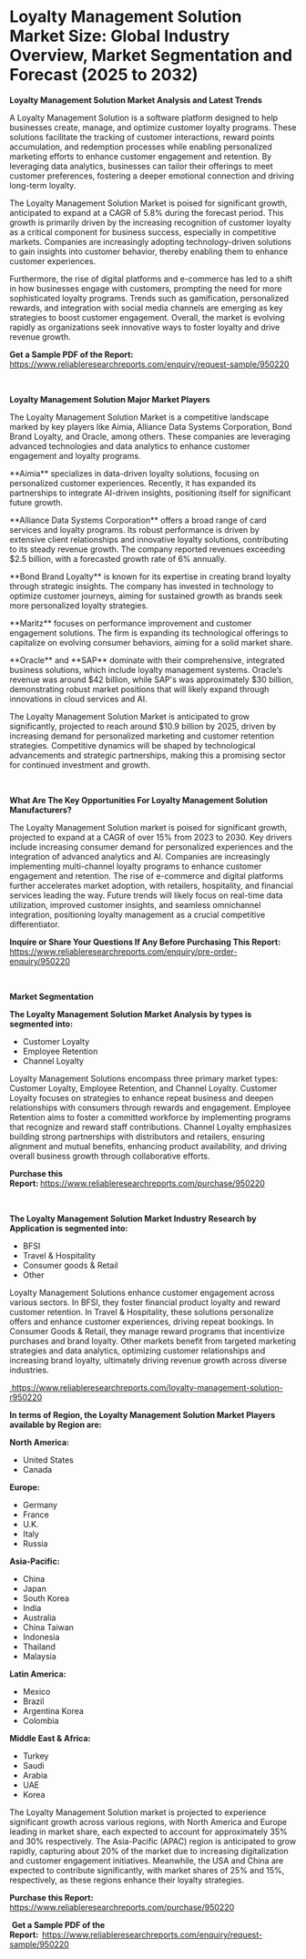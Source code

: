 <p><h1>Loyalty Management Solution Market Size: Global Industry Overview, Market Segmentation and Forecast (2025 to 2032)</h1></p><p><strong>Loyalty Management Solution Market Analysis and Latest Trends</strong></p>
<p><p>A Loyalty Management Solution is a software platform designed to help businesses create, manage, and optimize customer loyalty programs. These solutions facilitate the tracking of customer interactions, reward points accumulation, and redemption processes while enabling personalized marketing efforts to enhance customer engagement and retention. By leveraging data analytics, businesses can tailor their offerings to meet customer preferences, fostering a deeper emotional connection and driving long-term loyalty.</p><p>The Loyalty Management Solution Market is poised for significant growth, anticipated to expand at a CAGR of 5.8% during the forecast period. This growth is primarily driven by the increasing recognition of customer loyalty as a critical component for business success, especially in competitive markets. Companies are increasingly adopting technology-driven solutions to gain insights into customer behavior, thereby enabling them to enhance customer experiences. </p><p>Furthermore, the rise of digital platforms and e-commerce has led to a shift in how businesses engage with customers, prompting the need for more sophisticated loyalty programs. Trends such as gamification, personalized rewards, and integration with social media channels are emerging as key strategies to boost customer engagement. Overall, the market is evolving rapidly as organizations seek innovative ways to foster loyalty and drive revenue growth.</p></p>
<p><strong>Get a Sample PDF of the Report:&nbsp;</strong> <a href="https://www.reliableresearchreports.com/enquiry/request-sample/950220?utm_campaign=2927&utm_medium=2&utm_source=Github&utm_content=ia&utm_term=18042025&utm_id=loyalty-management-solution">https://www.reliableresearchreports.com/enquiry/request-sample/950220</a></p>
<p>&nbsp;</p>
<p><strong>Loyalty Management Solution Major Market Players</strong></p>
<p><p>The Loyalty Management Solution Market is a competitive landscape marked by key players like Aimia, Alliance Data Systems Corporation, Bond Brand Loyalty, and Oracle, among others. These companies are leveraging advanced technologies and data analytics to enhance customer engagement and loyalty programs.</p><p>**Aimia** specializes in data-driven loyalty solutions, focusing on personalized customer experiences. Recently, it has expanded its partnerships to integrate AI-driven insights, positioning itself for significant future growth.</p><p>**Alliance Data Systems Corporation** offers a broad range of card services and loyalty programs. Its robust performance is driven by extensive client relationships and innovative loyalty solutions, contributing to its steady revenue growth. The company reported revenues exceeding $2.5 billion, with a forecasted growth rate of 6% annually.</p><p>**Bond Brand Loyalty** is known for its expertise in creating brand loyalty through strategic insights. The company has invested in technology to optimize customer journeys, aiming for sustained growth as brands seek more personalized loyalty strategies. </p><p>**Maritz** focuses on performance improvement and customer engagement solutions. The firm is expanding its technological offerings to capitalize on evolving consumer behaviors, aiming for a solid market share.</p><p>**Oracle** and **SAP** dominate with their comprehensive, integrated business solutions, which include loyalty management systems. Oracle’s revenue was around $42 billion, while SAP's was approximately $30 billion, demonstrating robust market positions that will likely expand through innovations in cloud services and AI.</p><p>The Loyalty Management Solution Market is anticipated to grow significantly, projected to reach around $10.9 billion by 2025, driven by increasing demand for personalized marketing and customer retention strategies. Competitive dynamics will be shaped by technological advancements and strategic partnerships, making this a promising sector for continued investment and growth.</p></p>
<p>&nbsp;</p>
<p><strong>What Are The Key Opportunities For Loyalty Management Solution Manufacturers?</strong></p>
<p><p>The Loyalty Management Solution market is poised for significant growth, projected to expand at a CAGR of over 15% from 2023 to 2030. Key drivers include increasing consumer demand for personalized experiences and the integration of advanced analytics and AI. Companies are increasingly implementing multi-channel loyalty programs to enhance customer engagement and retention. The rise of e-commerce and digital platforms further accelerates market adoption, with retailers, hospitality, and financial services leading the way. Future trends will likely focus on real-time data utilization, improved customer insights, and seamless omnichannel integration, positioning loyalty management as a crucial competitive differentiator.</p></p>
<p><strong>Inquire or Share Your Questions If Any Before Purchasing This Report:</strong> <a href="https://www.reliableresearchreports.com/enquiry/pre-order-enquiry/950220?utm_campaign=2927&utm_medium=2&utm_source=Github&utm_content=ia&utm_term=18042025&utm_id=loyalty-management-solution">https://www.reliableresearchreports.com/enquiry/pre-order-enquiry/950220</a></p>
<p>&nbsp;</p>
<p><strong>Market Segmentation</strong></p>
<p><strong>The Loyalty Management Solution Market Analysis by types is segmented into:</strong></p>
<p><ul><li>Customer Loyalty</li><li>Employee Retention</li><li>Channel Loyalty</li></ul></p>
<p><p>Loyalty Management Solutions encompass three primary market types: Customer Loyalty, Employee Retention, and Channel Loyalty. Customer Loyalty focuses on strategies to enhance repeat business and deepen relationships with consumers through rewards and engagement. Employee Retention aims to foster a committed workforce by implementing programs that recognize and reward staff contributions. Channel Loyalty emphasizes building strong partnerships with distributors and retailers, ensuring alignment and mutual benefits, enhancing product availability, and driving overall business growth through collaborative efforts.</p></p>
<p><strong>Purchase this Report:&nbsp;</strong><a href="https://www.reliableresearchreports.com/purchase/950220?utm_campaign=2927&utm_medium=2&utm_source=Github&utm_content=ia&utm_term=18042025&utm_id=loyalty-management-solution">https://www.reliableresearchreports.com/purchase/950220</a></p>
<p>&nbsp;</p>
<p><strong>The Loyalty Management Solution Market Industry Research by Application is segmented into:</strong></p>
<p><ul><li>BFSI</li><li>Travel & Hospitality</li><li>Consumer goods & Retail</li><li>Other</li></ul></p>
<p><p>Loyalty Management Solutions enhance customer engagement across various sectors. In BFSI, they foster financial product loyalty and reward customer retention. In Travel & Hospitality, these solutions personalize offers and enhance customer experiences, driving repeat bookings. In Consumer Goods & Retail, they manage reward programs that incentivize purchases and brand loyalty. Other markets benefit from targeted marketing strategies and data analytics, optimizing customer relationships and increasing brand loyalty, ultimately driving revenue growth across diverse industries.</p></p>
<p><a href="https://www.reliableresearchreports.com/loyalty-management-solution-r950220?utm_campaign=2927&utm_medium=2&utm_source=Github&utm_content=ia&utm_term=18042025&utm_id=loyalty-management-solution">&nbsp;https://www.reliableresearchreports.com/loyalty-management-solution-r950220</a></p>
<p><strong>In terms of Region, the Loyalty Management Solution Market Players available by Region are:</strong></p>
<p>
    <p> <strong> North America: </strong>
        <ul>
            <li>United States</li>
            <li>Canada</li>
        </ul>
        </p> 
    <p> <strong> Europe: </strong>
        <ul>
            <li>Germany</li>
            <li>France</li>
            <li>U.K.</li>
            <li>Italy</li>
            <li>Russia</li>
        </ul>
        </p> 
    <p> <strong> Asia-Pacific: </strong>
        <ul>
            <li>China</li>
            <li>Japan</li>
            <li>South Korea</li>
            <li>India</li>
            <li>Australia</li>
            <li>China Taiwan</li>
            <li>Indonesia</li>
            <li>Thailand</li>
            <li>Malaysia</li>
        </ul>
        </p> 
    <p> <strong> Latin America: </strong>
        <ul>
            <li>Mexico</li>
            <li>Brazil</li>
            <li>Argentina Korea</li>
            <li>Colombia</li>
        </ul>
        </p> 
    <p> <strong> Middle East & Africa: </strong>
        <ul>
            <li>Turkey</li>
            <li>Saudi</li>
            <li>Arabia</li>
            <li>UAE</li>
            <li>Korea</li>
        </ul>
    </p>
    </p>
<p><p>The Loyalty Management Solution market is projected to experience significant growth across various regions, with North America and Europe leading in market share, each expected to account for approximately 35% and 30% respectively. The Asia-Pacific (APAC) region is anticipated to grow rapidly, capturing about 20% of the market due to increasing digitalization and customer engagement initiatives. Meanwhile, the USA and China are expected to contribute significantly, with market shares of 25% and 15%, respectively, as these regions enhance their loyalty strategies.</p></p>
<p><strong>Purchase this Report: </strong><a href="https://www.reliableresearchreports.com/purchase/950220?utm_campaign=2927&utm_medium=2&utm_source=Github&utm_content=ia&utm_term=18042025&utm_id=loyalty-management-solution">https://www.reliableresearchreports.com/purchase/950220</a></p>
<p>&nbsp;<strong>Get a Sample PDF of the Report:&nbsp;&nbsp;</strong><a href="https://www.reliableresearchreports.com/enquiry/request-sample/950220?utm_campaign=2927&utm_medium=2&utm_source=Github&utm_content=ia&utm_term=18042025&utm_id=loyalty-management-solution">https://www.reliableresearchreports.com/enquiry/request-sample/950220</a></p>
<p><strong></strong></p>
<p><p></p><p></p><p></p></p>